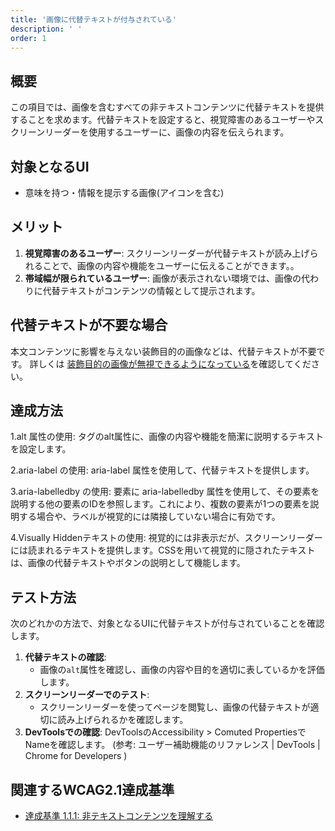 ```yaml
---
title: '画像に代替テキストが付与されている'
description: ' '
order: 1
---
```


## 概要
この項目では、画像を含むすべての非テキストコンテンツに代替テキストを提供することを求めます。代替テキストを設定すると、視覚障害のあるユーザーやスクリーンリーダーを使用するユーザーに、画像の内容を伝えられます。

## 対象となるUI
* 意味を持つ・情報を提示する画像(アイコンを含む)

## メリット
1. **視覚障害のあるユーザー**: スクリーンリーダーが代替テキストが読み上げられることで、画像の内容や機能をユーザーに伝えることができます。。
2. **帯域幅が限られているユーザー**: 画像が表示されない環境では、画像の代わりに代替テキストがコンテンツの情報として提示されます。

## 代替テキストが不要な場合
本文コンテンツに影響を与えない装飾目的の画像などは、代替テキストが不要です。
詳しくは [装飾目的の画像が無視できるようになっている](../decorative-image/)を確認してください。 

## 達成方法
1.alt 属性の使用:
<img>タグのalt属性に、画像の内容や機能を簡潔に説明するテキストを設定します。

2.aria-label の使用:
aria-label 属性を使用して、代替テキストを提供します。

3.aria-labelledby の使用:
要素に aria-labelledby 属性を使用して、その要素を説明する他の要素のIDを参照します。これにより、複数の要素が1つの要素を説明する場合や、ラベルが視覚的には隣接していない場合に有効です。

4.Visually Hiddenテキストの使用:
視覚的には非表示だが、スクリーンリーダーには読まれるテキストを提供します。CSSを用いて視覚的に隠されたテキストは、画像の代替テキストやボタンの説明として機能します。

## テスト方法
次のどれかの方法で、対象となるUIに代替テキストが付与されていることを確認します。

1. **代替テキストの確認**:
    - 画像の`alt`属性を確認し、画像の内容や目的を適切に表しているかを評価します。
2. **スクリーンリーダーでのテスト**:
    - スクリーンリーダーを使ってページを閲覧し、画像の代替テキストが適切に読み上げられるかを確認します。
3. **DevToolsでの確認**:
DevToolsのAccessibility > Comuted PropertiesでNameを確認します。 (参考: ユーザー補助機能のリファレンス  |  DevTools  |  Chrome for Developers   )

## 関連するWCAG2.1達成基準
- [達成基準 1.1.1: 非テキストコンテンツを理解する](https://waic.jp/translations/WCAG21/Understanding/non-text-content.html)
